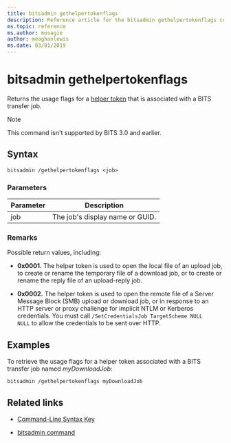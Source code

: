 ```yaml
---
title: bitsadmin gethelpertokenflags
description: Reference article for the bitsadmin gethelpertokenflags command, which returns the usage flags for a helper token that is associated with a BITS transfer job.
ms.topic: reference
ms.author: mosagie
author: meaghanlewis
ms.date: 03/01/2019
---
```


# bitsadmin gethelpertokenflags

Returns the usage flags for a [helper token](/windows/win32/bits/helper-tokens-for-bits-transfer-jobs) that is associated with a BITS transfer job.

> [!NOTE]
> This command isn't supported by BITS 3.0 and earlier.

## Syntax

```
bitsadmin /gethelpertokenflags <job>
```

### Parameters

| Parameter | Description |
| -------------- | -------------- |
| job | The job's display name or GUID. |

### Remarks

Possible return values, including:

- **0x0001.** The helper token is used to open the local file of an upload job, to create or rename the temporary file of a download job, or to create or rename the reply file of an upload-reply job.

- **0x0002.** The helper token is used to open the remote file of a Server Message Block (SMB) upload or download job, or in response to an HTTP server or proxy challenge for implicit NTLM or Kerberos credentials. You must call `/SetCredentialsJob TargetScheme NULL NULL` to allow the credentials to be sent over HTTP.

## Examples

To retrieve the usage flags for a helper token associated with a BITS transfer job named *myDownloadJob*:

```
bitsadmin /gethelpertokenflags myDownloadJob
```

## Related links

- [Command-Line Syntax Key](command-line-syntax-key.md)

- [bitsadmin command](bitsadmin.md)
